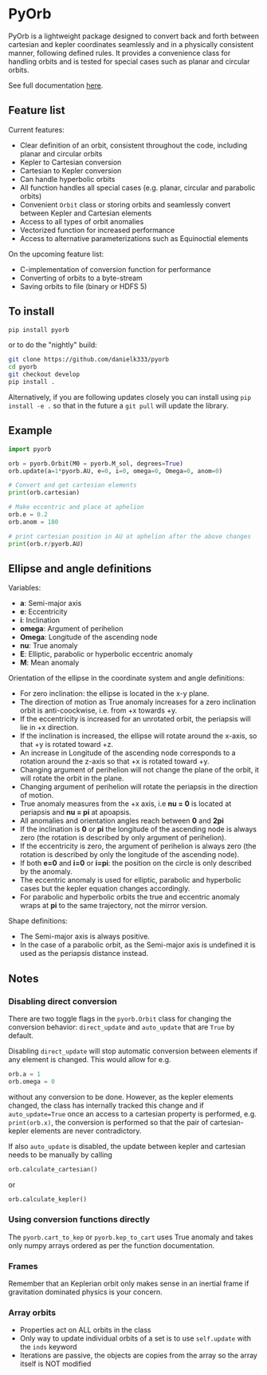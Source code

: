 # PyOrb

PyOrb is a lightweight package designed to convert back and forth between cartesian and kepler coordinates seamlessly and in a physically consistent manner, following defined rules. It provides a convenience class for handling orbits and is tested for special cases such as planar and circular orbits.

See full documentation [here](https://danielk.developer.irf.se/pyorb/).

## Feature list

Current features:
- Clear definition of an orbit, consistent throughout the code, including planar and circular orbits
- Kepler to Cartesian conversion
- Cartesian to Kepler conversion
- Can handle hyperbolic orbits
- All function handles all special cases (e.g. planar, circular and parabolic orbits)
- Convenient ``Orbit`` class or storing orbits and seamlessly convert between Kepler and Cartesian elements
- Access to all types of orbit anomalies
- Vectorized function for increased performance
- Access to alternative parameterizations such as Equinoctial elements


On the upcoming feature list:
- C-implementation of conversion function for performance
- Converting of orbits to a byte-stream
- Saving orbits to file (binary or HDFS 5)


## To install


```bash
pip install pyorb
```
or to do the "nightly" build:

```bash
git clone https://github.com/danielk333/pyorb
cd pyorb
git checkout develop
pip install .
```

Alternatively, if you are following updates closely you can install using ``pip install -e .`` so that in the future a ``git pull`` will update the library.


## Example

```python
import pyorb

orb = pyorb.Orbit(M0 = pyorb.M_sol, degrees=True)
orb.update(a=1*pyorb.AU, e=0, i=0, omega=0, Omega=0, anom=0)

# Convert and get cartesian elements
print(orb.cartesian)

# Make eccentric and place at aphelion
orb.e = 0.2
orb.anom = 180

# print cartesian position in AU at aphelion after the above changes
print(orb.r/pyorb.AU)
```


## Ellipse and angle definitions

Variables:
 - **a**: Semi-major axis
 - **e**: Eccentricity
 - **i**: Inclination
 - **omega**: Argument of perihelion
 - **Omega**: Longitude of the ascending node
 - **nu**: True anomaly
 - **E**: Elliptic, parabolic or hyperbolic eccentric anomaly
 - **M**: Mean anomaly


Orientation of the ellipse in the coordinate system and angle definitions:
 - For zero inclination: the ellipse is located in the x-y plane.
 - The direction of motion as True anomaly increases for a zero inclination orbit is anti-coockwise, i.e. from +x towards +y.
 - If the eccentricity is increased for an unrotated orbit, the periapsis will lie in +x direction.
 - If the inclination is increased, the ellipse will rotate around the x-axis, so that +y is rotated toward +z.
 - An increase in Longitude of the ascending node corresponds to a rotation around the z-axis so that +x is rotated toward +y.
 - Changing argument of perihelion will not change the plane of the orbit, it will rotate the orbit in the plane.
 - Changing argument of perihelion will rotate the periapsis in the direction of motion.
 - True anomaly measures from the +x axis, i.e **nu = 0** is located at periapsis and **nu = pi** at apoapsis.
 - All anomalies and orientation angles reach between **0** and **2pi**
 - If the inclination is **0** or **pi** the longitude of the ascending node is always zero (the rotation is described by only argument of perihelion).
 - If the eccentricity is zero, the argument of perihelion is always zero (the rotation is described by only the longitude of the ascending node).
 - If both **e=0** and **i=0** or **i=pi**: the position on the circle is only described by the anomaly.
 - The eccentric anomaly is used for elliptic, parabolic and hyperbolic cases but the kepler equation changes accordingly.
 - For parabolic and hyperbolic orbits the true and eccentric anomaly wraps at **pi** to the same trajectory, not the mirror version.

 Shape definitions:
 - The Semi-major axis is always positive. 
 - In the case of a parabolic orbit, as the Semi-major axis is undefined it is used as the periapsis distance instead.

## Notes

### Disabling direct conversion

There are two toggle flags in the ``pyorb.Orbit`` class for changing the conversion behavior: ``direct_update`` and ``auto_update`` that are ``True`` by default. 

Disabling ``direct_update`` will stop automatic conversion between elements if any element is changed. This would allow for e.g. 
```python
orb.a = 1
orb.omega = 0
```
without any conversion to be done. However, as the kepler elements changed, the class has internally tracked this change and if ``auto_update=True`` once an access to a cartesian property is performed, e.g. ``print(orb.x)``, the conversion is performed so that the pair of cartesian-kepler elements are never contradictory.

If also ``auto_update`` is disabled, the update between kepler and cartesian needs to be manually by calling 
```python
orb.calculate_cartesian()
```
or 
```python
orb.calculate_kepler()
```

### Using conversion functions directly

The ``pyorb.cart_to_kep`` or ``pyorb.kep_to_cart`` uses True anomaly and takes only numpy arrays ordered as per the function documentation.

### Frames

Remember that an Keplerian orbit only makes sense in an inertial frame if gravitation dominated physics is your concern.

### Array orbits

- Properties act on ALL orbits in the class
- Only way to update individual orbits of a set is to use ``self.update`` with the ``inds`` keyword
- Iterations are passive, the objects are copies from the array so the array itself is NOT modified
